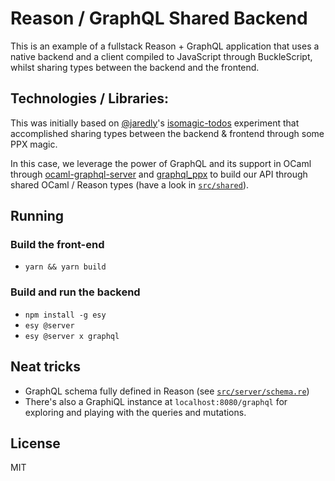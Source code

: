 # Reason / GraphQL Shared Backend

This is an example of a fullstack Reason + GraphQL application that uses a native
backend and a client compiled to JavaScript through BuckleScript, whilst sharing
types between the backend and the frontend.

## Technologies / Libraries:

This was initially based on [@jaredly](https://github.com/jaredly)'s
[isomagic-todos](https://github.com/jaredly/isomagic-todos) experiment that accomplished
sharing types between the backend & frontend through some PPX magic.

In this case, we leverage the power of GraphQL and its support in OCaml through
[ocaml-graphql-server](https://github.com/andreas/ocaml-graphql-server) and
[graphql_ppx](https://github.com/mhallin/graphql_ppx) to build our API through shared
OCaml / Reason types (have a look in [`src/shared`](./src/shared)).

## Running

### Build the front-end

- `yarn && yarn build`

### Build and run the backend

- `npm install -g esy`
- `esy @server`
- `esy @server x graphql`

## Neat tricks

- GraphQL schema fully defined in Reason (see [`src/server/schema.re`](./src/server/schema.re))
- There's also a GraphiQL instance at `localhost:8080/graphql` for exploring and
playing with the queries and mutations.

## License

MIT
